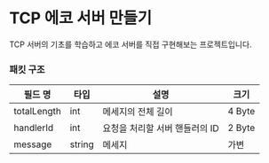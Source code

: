 # TCP 에코 서버 만들기

TCP 서버의 기초를 학습하고 에코 서버를 직접 구현해보는 프로젝트입니다.

### 패킷 구조

| 필드 명     | 타입   | 설명                           | 크기   |
| ----------- | ------ | ------------------------------ | ------ |
| totalLength | int    | 메세지의 전체 길이             | 4 Byte |
| handlerId   | int    | 요청을 처리할 서버 핸들러의 ID | 2 Byte |
| message     | string | 메세지                         | 가변   |
